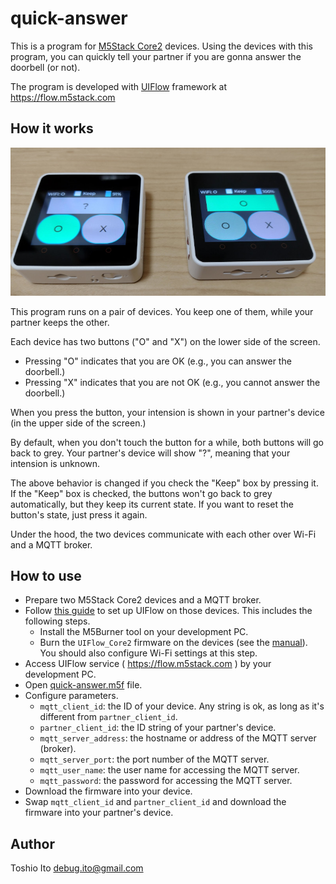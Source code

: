 # quick-answer

This is a program for [M5Stack Core2](https://shop.m5stack.com/products/m5stack-core2-esp32-iot-development-kit) devices.
Using the devices with this program, you can quickly tell your partner if you are gonna answer the doorbell (or not).

The program is developed with [UIFlow](https://m5stack.com/uiflow) framework at https://flow.m5stack.com

## How it works

<img src="devices.jpg" width="600" />

This program runs on a pair of devices.
You keep one of them, while your partner keeps the other.

Each device has two buttons ("O" and "X") on the lower side of the screen.

- Pressing "O" indicates that you are OK (e.g., you can answer the doorbell.)
- Pressing "X" indicates that you are not OK (e.g., you cannot answer the doorbell.)

When you press the button, your intension is shown in your partner's device (in the upper side of the screen.)

By default, when you don't touch the button for a while, both buttons will go back to grey. Your partner's device will show "?", meaning that your intension is unknown.

The above behavior is changed if you check the "Keep" box by pressing it.
If the "Keep" box is checked, the buttons won't go back to grey automatically, but they keep its current state.
If you want to reset the button's state, just press it again.

Under the hood, the two devices communicate with each other over Wi-Fi and a MQTT broker.

## How to use

- Prepare two M5Stack Core2 devices and a MQTT broker.
- Follow [this guide](https://docs.m5stack.com/en/uiflow/uiflow_web) to set up UIFlow on those devices. This includes the following steps.
  - Install the M5Burner tool on your development PC.
  - Burn the `UIFlow_Core2` firmware on the devices (see the [manual](https://docs.m5stack.com/en/uiflow/m5core2/program)). You should also configure Wi-Fi settings at this step.
- Access UIFlow service ( https://flow.m5stack.com ) by your development PC.
- Open [quick-answer.m5f](quick-answer.m5f) file.
- Configure parameters.
  - `mqtt_client_id`: the ID of your device. Any string is ok, as long as it's different from `partner_client_id`.
  - `partner_client_id`: the ID string of your partner's device.
  - `mqtt_server_address`: the hostname or address of the MQTT server (broker).
  - `mqtt_server_port`: the port number of the MQTT server.
  - `mqtt_user_name`: the user name for accessing the MQTT server.
  - `mqtt_password`: the password for accessing the MQTT server.
- Download the firmware into your device.
- Swap `mqtt_client_id` and `partner_client_id` and download the firmware into your partner's device.

## Author

Toshio Ito <debug.ito@gmail.com>

